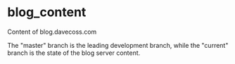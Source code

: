 blog_content
============

Content of blog.davecoss.com

The "master" branch is the leading development branch, while the "current" branch is the state of the blog server content.
